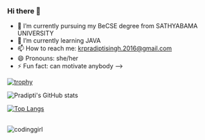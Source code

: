 ### Hi there 👋

- 🔭 I’m currently pursuing my BeCSE degree from SATHYABAMA UNIVERSITY
- 🌱 I’m currently learning JAVA
- 📫 How to reach me: krpradiptisingh.2016@gmail.com
- 😄 Pronouns: she/her
- ⚡ Fun fact: can motivate anybody
-->  

[![trophy](https://github-profile-trophy.vercel.app/?username=Pradipti-Singh&theme=onedark)](https://github.com/ryo-ma/github-profile-trophy)

![Pradipti's GitHub stats](https://github-readme-stats.vercel.app/api?username=Pradipti-Singh&show_icons=true&theme=radical)

[![Top Langs](https://github-readme-stats.vercel.app/api/top-langs/?username=Pradipti-Singh&layout=compact)](https://github.com/Pradipti-Singh/github-readme-stats)

<br>
<img src = "https://media4.giphy.com/media/L1R1tvI9svkIWwpVYr/giphy.gif?cid=ecf05e47ieo7wowx18b6g0djytxt1y03c67q5c9bymbzei0n&rid=giphy.gif&ct=g" alt="codinggirl">

